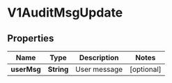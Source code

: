 # V1AuditMsgUpdate

## Properties
Name | Type | Description | Notes
------------ | ------------- | ------------- | -------------
**userMsg** | **String** | User message |  [optional]
